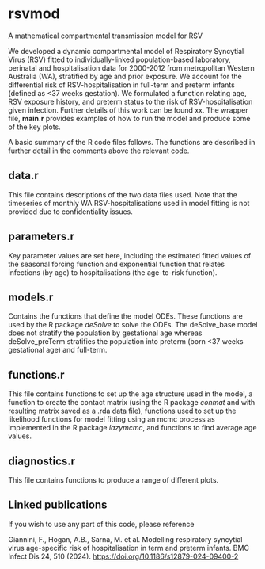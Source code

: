 # rsvmod
A mathematical compartmental transmission model for RSV

We developed a dynamic compartmental model of Respiratory Syncytial Virus (RSV) fitted to individually-linked population-based laboratory, perinatal and hospitalisation data for 2000-2012 from metropolitan Western Australia (WA), stratified by age and prior exposure. We account for the differential risk of RSV-hospitalisation in full-term and preterm infants (defined as <37 weeks gestation). We formulated a function relating age, RSV exposure history, and preterm status to the risk of RSV-hospitalisation given infection. Further details of this work can be found xx.  The wrapper file, **main.r** provides examples of how to run the model and produce some of the key plots.

A basic summary of the R code files follows. The functions are described in further detail in the comments above the relevant code.

## data.r ##
This file contains descriptions of the two data files used. Note that the timeseries of monthly WA RSV-hospitalisations used in model fitting is not provided due to confidentiality issues.

## parameters.r ##
Key parameter values are set here, including the estimated fitted values of the seasonal forcing function and exponential function that relates infections (by age) to hospitalisations (the age-to-risk function).

## models.r ##
Contains the functions that define the model ODEs. These functions are used by the R package _deSolve_ to solve the ODEs. The deSolve_base model does not stratify the population by gestational age whereas deSolve_preTerm stratifies the population into preterm (born <37 weeks gestational age) and full-term. 

## functions.r ##
This file contains functions to set up the age structure used in the model, a function to create the contact matrix (using the R package _conmat_ and with resulting matrix saved as a .rda data file), functions used to set up the likelihood functions for model fitting using an mcmc process as implemented in the R package _lazymcmc_, and functions to find average age values.

## diagnostics.r ##
This file contains functions to produce a range of different plots.

## Linked publications ##

If you wish to use any part of this code, please reference

Giannini, F., Hogan, A.B., Sarna, M. et al. Modelling respiratory syncytial virus age-specific risk of hospitalisation in term and preterm infants. BMC Infect Dis 24, 510 (2024). https://doi.org/10.1186/s12879-024-09400-2


